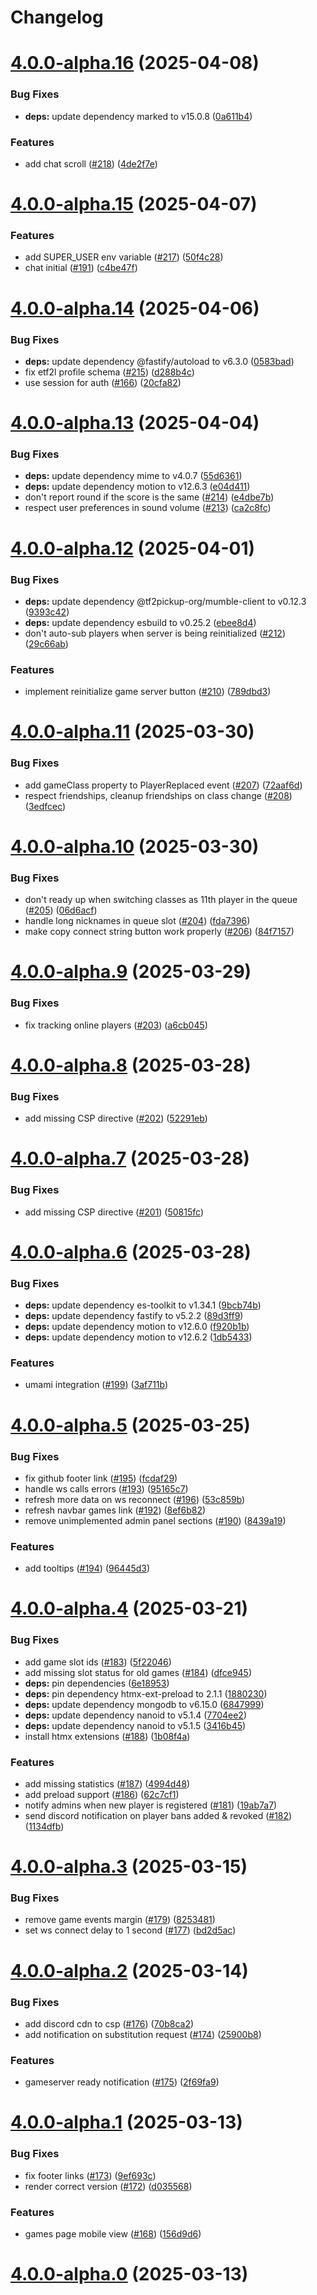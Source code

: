 # Changelog

# [4.0.0-alpha.16](https://github.com/tf2pickup-org/tf2pickup/compare/4.0.0-alpha.15...4.0.0-alpha.16) (2025-04-08)


### Bug Fixes

* **deps:** update dependency marked to v15.0.8 ([0a611b4](https://github.com/tf2pickup-org/tf2pickup/commit/0a611b4223942a1fe832f04144f15d064e30a586))


### Features

* add chat scroll ([#218](https://github.com/tf2pickup-org/tf2pickup/issues/218)) ([4de2f7e](https://github.com/tf2pickup-org/tf2pickup/commit/4de2f7e9792b5d30bcc88f1132aba1334c6a4132))

# [4.0.0-alpha.15](https://github.com/tf2pickup-org/tf2pickup/compare/4.0.0-alpha.14...4.0.0-alpha.15) (2025-04-07)


### Features

* add SUPER_USER env variable ([#217](https://github.com/tf2pickup-org/tf2pickup/issues/217)) ([50f4c28](https://github.com/tf2pickup-org/tf2pickup/commit/50f4c2859111df6013b3aad2e9d5b55d90199fa0))
* chat initial ([#191](https://github.com/tf2pickup-org/tf2pickup/issues/191)) ([c4be47f](https://github.com/tf2pickup-org/tf2pickup/commit/c4be47fe0dcfc82b33d54147e22fc3811822df8f))

# [4.0.0-alpha.14](https://github.com/tf2pickup-org/tf2pickup/compare/4.0.0-alpha.13...4.0.0-alpha.14) (2025-04-06)


### Bug Fixes

* **deps:** update dependency @fastify/autoload to v6.3.0 ([0583bad](https://github.com/tf2pickup-org/tf2pickup/commit/0583bad03f145833af16e074e8322e031cc5a821))
* fix etf2l profile schema ([#215](https://github.com/tf2pickup-org/tf2pickup/issues/215)) ([d288b4c](https://github.com/tf2pickup-org/tf2pickup/commit/d288b4c346507ab4757a24f1689507b05f2903b7))
* use session for auth ([#166](https://github.com/tf2pickup-org/tf2pickup/issues/166)) ([20cfa82](https://github.com/tf2pickup-org/tf2pickup/commit/20cfa82389f26d3e37096d4187ecbc4ca8a9ed3e))

# [4.0.0-alpha.13](https://github.com/tf2pickup-org/tf2pickup/compare/4.0.0-alpha.12...4.0.0-alpha.13) (2025-04-04)


### Bug Fixes

* **deps:** update dependency mime to v4.0.7 ([55d6361](https://github.com/tf2pickup-org/tf2pickup/commit/55d636150deb2dc6f2841c43c5d95a5292619c50))
* **deps:** update dependency motion to v12.6.3 ([e04d411](https://github.com/tf2pickup-org/tf2pickup/commit/e04d411c078c23cc0432e913dbb0db8d1d356ff0))
* don't report round if the score is the same ([#214](https://github.com/tf2pickup-org/tf2pickup/issues/214)) ([e4dbe7b](https://github.com/tf2pickup-org/tf2pickup/commit/e4dbe7b967f09589c6e53bca64073ecd635d9337))
* respect user preferences in sound volume ([#213](https://github.com/tf2pickup-org/tf2pickup/issues/213)) ([ca2c8fc](https://github.com/tf2pickup-org/tf2pickup/commit/ca2c8fca6da78cbfc96be1cc835240d146ae8b75))

# [4.0.0-alpha.12](https://github.com/tf2pickup-org/tf2pickup/compare/4.0.0-alpha.11...4.0.0-alpha.12) (2025-04-01)


### Bug Fixes

* **deps:** update dependency @tf2pickup-org/mumble-client to v0.12.3 ([9393c42](https://github.com/tf2pickup-org/tf2pickup/commit/9393c42d091261ca86a74614060a7bbdbcaa673f))
* **deps:** update dependency esbuild to v0.25.2 ([ebee8d4](https://github.com/tf2pickup-org/tf2pickup/commit/ebee8d49b5108206e46585fec3bc27ec0c23cf94))
* don't auto-sub players when server is being reinitialized ([#212](https://github.com/tf2pickup-org/tf2pickup/issues/212)) ([29c66ab](https://github.com/tf2pickup-org/tf2pickup/commit/29c66ab582a972d89db56cc4bf2775e4a8c1fa45))


### Features

* implement reinitialize game server button ([#210](https://github.com/tf2pickup-org/tf2pickup/issues/210)) ([789dbd3](https://github.com/tf2pickup-org/tf2pickup/commit/789dbd36dd70338aa82577cf109fe71751a57678))

# [4.0.0-alpha.11](https://github.com/tf2pickup-org/tf2pickup/compare/4.0.0-alpha.10...4.0.0-alpha.11) (2025-03-30)


### Bug Fixes

* add gameClass property to PlayerReplaced event ([#207](https://github.com/tf2pickup-org/tf2pickup/issues/207)) ([72aaf6d](https://github.com/tf2pickup-org/tf2pickup/commit/72aaf6da4477d3019a2b426185e7b234f447086b))
* respect friendships, cleanup friendships on class change ([#208](https://github.com/tf2pickup-org/tf2pickup/issues/208)) ([3edfcec](https://github.com/tf2pickup-org/tf2pickup/commit/3edfcece57a4812a4401ed50dadf4bad6116cdfd))

# [4.0.0-alpha.10](https://github.com/tf2pickup-org/tf2pickup/compare/4.0.0-alpha.9...4.0.0-alpha.10) (2025-03-30)


### Bug Fixes

* don't ready up when switching classes as 11th player in the queue ([#205](https://github.com/tf2pickup-org/tf2pickup/issues/205)) ([06d6acf](https://github.com/tf2pickup-org/tf2pickup/commit/06d6acf044b8d6990e17d975fb1512cdecf536ab))
* handle long nicknames in queue slot ([#204](https://github.com/tf2pickup-org/tf2pickup/issues/204)) ([fda7396](https://github.com/tf2pickup-org/tf2pickup/commit/fda7396a759093ae90311a14f3cefeb8730dd980))
* make copy connect string button work properly ([#206](https://github.com/tf2pickup-org/tf2pickup/issues/206)) ([84f7157](https://github.com/tf2pickup-org/tf2pickup/commit/84f715756be3f09b9c7cd282fd58d887c699eedc))

# [4.0.0-alpha.9](https://github.com/tf2pickup-org/tf2pickup/compare/4.0.0-alpha.8...4.0.0-alpha.9) (2025-03-29)


### Bug Fixes

* fix tracking online players ([#203](https://github.com/tf2pickup-org/tf2pickup/issues/203)) ([a6cb045](https://github.com/tf2pickup-org/tf2pickup/commit/a6cb045aac79ae1f1d40e3f7a7a37cfeb0248e83))

# [4.0.0-alpha.8](https://github.com/tf2pickup-org/tf2pickup/compare/4.0.0-alpha.7...4.0.0-alpha.8) (2025-03-28)


### Bug Fixes

* add missing CSP directive ([#202](https://github.com/tf2pickup-org/tf2pickup/issues/202)) ([52291eb](https://github.com/tf2pickup-org/tf2pickup/commit/52291ebc5b5ec5c60cc6d57751c4734724dc8da9))

# [4.0.0-alpha.7](https://github.com/tf2pickup-org/tf2pickup/compare/4.0.0-alpha.6...4.0.0-alpha.7) (2025-03-28)


### Bug Fixes

* add missing CSP directive ([#201](https://github.com/tf2pickup-org/tf2pickup/issues/201)) ([50815fc](https://github.com/tf2pickup-org/tf2pickup/commit/50815fc1d01e39dda1b30f7d245ceafd0b8c23ab))

# [4.0.0-alpha.6](https://github.com/tf2pickup-org/tf2pickup/compare/4.0.0-alpha.5...4.0.0-alpha.6) (2025-03-28)


### Bug Fixes

* **deps:** update dependency es-toolkit to v1.34.1 ([9bcb74b](https://github.com/tf2pickup-org/tf2pickup/commit/9bcb74bc97016ca2fa5462beaabe5e1624ee4d9c))
* **deps:** update dependency fastify to v5.2.2 ([89d3ff9](https://github.com/tf2pickup-org/tf2pickup/commit/89d3ff905ff3638d574132df4e2aed42bfb7a734))
* **deps:** update dependency motion to v12.6.0 ([f920b1b](https://github.com/tf2pickup-org/tf2pickup/commit/f920b1b9f9f05305f7ccfc92b016b6bb1e3ec836))
* **deps:** update dependency motion to v12.6.2 ([1db5433](https://github.com/tf2pickup-org/tf2pickup/commit/1db543343da33d5d06746f388e844a2dd071d1c9))


### Features

* umami integration ([#199](https://github.com/tf2pickup-org/tf2pickup/issues/199)) ([3af711b](https://github.com/tf2pickup-org/tf2pickup/commit/3af711b5d83c4762a4d8915579a5a9534312f17e))

# [4.0.0-alpha.5](https://github.com/tf2pickup-org/tf2pickup/compare/4.0.0-alpha.4...4.0.0-alpha.5) (2025-03-25)


### Bug Fixes

* fix github footer link ([#195](https://github.com/tf2pickup-org/tf2pickup/issues/195)) ([fcdaf29](https://github.com/tf2pickup-org/tf2pickup/commit/fcdaf29cc0ec79d26cc29e7dbb6d3915eea9450f))
* handle ws calls errors ([#193](https://github.com/tf2pickup-org/tf2pickup/issues/193)) ([95165c7](https://github.com/tf2pickup-org/tf2pickup/commit/95165c72093cb3d14fec1e7012dd253bbeceb869))
* refresh more data on ws reconnect ([#196](https://github.com/tf2pickup-org/tf2pickup/issues/196)) ([53c859b](https://github.com/tf2pickup-org/tf2pickup/commit/53c859b2cd069be454bfba7b35d9a52885de4773))
* refresh navbar games link ([#192](https://github.com/tf2pickup-org/tf2pickup/issues/192)) ([8ef6b82](https://github.com/tf2pickup-org/tf2pickup/commit/8ef6b82737e312865540683e28269d950bd01d7b))
* remove unimplemented admin panel sections ([#190](https://github.com/tf2pickup-org/tf2pickup/issues/190)) ([8439a19](https://github.com/tf2pickup-org/tf2pickup/commit/8439a1939f6d7a1e4840d1b39d8b239324e7c584))


### Features

* add tooltips ([#194](https://github.com/tf2pickup-org/tf2pickup/issues/194)) ([96445d3](https://github.com/tf2pickup-org/tf2pickup/commit/96445d3e3eaa9a9c0afd83692e83c304323344c3))

# [4.0.0-alpha.4](https://github.com/tf2pickup-org/tf2pickup/compare/4.0.0-alpha.3...4.0.0-alpha.4) (2025-03-21)


### Bug Fixes

* add game slot ids ([#183](https://github.com/tf2pickup-org/tf2pickup/issues/183)) ([5f22046](https://github.com/tf2pickup-org/tf2pickup/commit/5f22046ab29aa01bc617d17c42dcbc0a7a24075e))
* add missing slot status for old games ([#184](https://github.com/tf2pickup-org/tf2pickup/issues/184)) ([dfce945](https://github.com/tf2pickup-org/tf2pickup/commit/dfce945648743b98ad3ce88bcdbf2e1dfc324832))
* **deps:** pin dependencies ([6e18953](https://github.com/tf2pickup-org/tf2pickup/commit/6e1895336bac5aabd08f7cf35c2d10a5a94089f5))
* **deps:** pin dependency htmx-ext-preload to 2.1.1 ([1880230](https://github.com/tf2pickup-org/tf2pickup/commit/18802305bd0a3c41f46ae9126e134cafa54c7268))
* **deps:** update dependency mongodb to v6.15.0 ([6847999](https://github.com/tf2pickup-org/tf2pickup/commit/6847999b0c8c176928de10cb2d02416b129fecc4))
* **deps:** update dependency nanoid to v5.1.4 ([7704ee2](https://github.com/tf2pickup-org/tf2pickup/commit/7704ee25d4b9259dfd9fd9693ac68f66f961c03e))
* **deps:** update dependency nanoid to v5.1.5 ([3416b45](https://github.com/tf2pickup-org/tf2pickup/commit/3416b458b725dccda07c505bde2e3ed760b5f392))
* install htmx extensions ([#188](https://github.com/tf2pickup-org/tf2pickup/issues/188)) ([1b08f4a](https://github.com/tf2pickup-org/tf2pickup/commit/1b08f4ac446dabf8b9a959db37f67203db78f98f))


### Features

* add missing statistics ([#187](https://github.com/tf2pickup-org/tf2pickup/issues/187)) ([4994d48](https://github.com/tf2pickup-org/tf2pickup/commit/4994d48a4d89ec8b560dca71e73ec8d9738f938f))
* add preload support ([#186](https://github.com/tf2pickup-org/tf2pickup/issues/186)) ([62c7cf1](https://github.com/tf2pickup-org/tf2pickup/commit/62c7cf140a903ee593c81b6b120f675bf81cbb44))
* notify admins when new player is registered ([#181](https://github.com/tf2pickup-org/tf2pickup/issues/181)) ([19ab7a7](https://github.com/tf2pickup-org/tf2pickup/commit/19ab7a7e681add9503ba94f5e7364fb1c5bce7ca))
* send discord notification on player bans added & revoked ([#182](https://github.com/tf2pickup-org/tf2pickup/issues/182)) ([1134dfb](https://github.com/tf2pickup-org/tf2pickup/commit/1134dfbdc768c55584090e17e398de4f7b4b4a7b))

# [4.0.0-alpha.3](https://github.com/tf2pickup-org/tf2pickup/compare/4.0.0-alpha.2...4.0.0-alpha.3) (2025-03-15)


### Bug Fixes

* remove game events margin ([#179](https://github.com/tf2pickup-org/tf2pickup/issues/179)) ([8253481](https://github.com/tf2pickup-org/tf2pickup/commit/8253481694e2358320259644fec7666605e15c70))
* set ws connect delay to 1 second ([#177](https://github.com/tf2pickup-org/tf2pickup/issues/177)) ([bd2d5ac](https://github.com/tf2pickup-org/tf2pickup/commit/bd2d5acfc1eeb5f0d3e22be7a3f9d0e10b108a3e))

# [4.0.0-alpha.2](https://github.com/tf2pickup-org/tf2pickup/compare/4.0.0-alpha.1...4.0.0-alpha.2) (2025-03-14)


### Bug Fixes

* add discord cdn to csp ([#176](https://github.com/tf2pickup-org/tf2pickup/issues/176)) ([70b8ca2](https://github.com/tf2pickup-org/tf2pickup/commit/70b8ca2cd246ae1f446ebce42b8f09c2d46c47f8))
* add notification on substitution request ([#174](https://github.com/tf2pickup-org/tf2pickup/issues/174)) ([25900b8](https://github.com/tf2pickup-org/tf2pickup/commit/25900b81dc56f9d995c1baf6c21c774d093964cb))


### Features

* gameserver ready notification ([#175](https://github.com/tf2pickup-org/tf2pickup/issues/175)) ([2f69fa9](https://github.com/tf2pickup-org/tf2pickup/commit/2f69fa9c5a038b7c8c6e9a554d872b68efa7746e))

# [4.0.0-alpha.1](https://github.com/tf2pickup-org/tf2pickup/compare/4.0.0-alpha.0...4.0.0-alpha.1) (2025-03-13)


### Bug Fixes

* fix footer links ([#173](https://github.com/tf2pickup-org/tf2pickup/issues/173)) ([9ef693c](https://github.com/tf2pickup-org/tf2pickup/commit/9ef693c33f46493978ff1b8a665b22efad179660))
* render correct version ([#172](https://github.com/tf2pickup-org/tf2pickup/issues/172)) ([d035568](https://github.com/tf2pickup-org/tf2pickup/commit/d035568416e41a88b9c24e8bb1f374b09e07755a))


### Features

* games page mobile view ([#168](https://github.com/tf2pickup-org/tf2pickup/issues/168)) ([156d9d6](https://github.com/tf2pickup-org/tf2pickup/commit/156d9d6fc9de86f11b4a0250a5045010e00ff62c))

# [4.0.0-alpha.0](https://github.com/tf2pickup-pl/tf2pickup/releases/tag/4.0.0-alpha.0) (2025-03-13)

